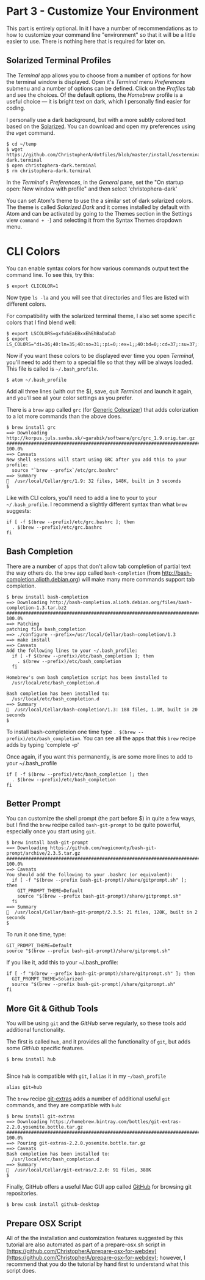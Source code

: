 Part 3 - Customize Your Environment
===================================

This part is entirely optional. In it I have a number of recommendations as to how to customize your command line "environment" so that it will be a little easier to use. There is nothing here that is required for later on.


Solarized Terminal Profiles
---------------------------

The _Terminal_ app allows you to choose from a number of options for how the terminal window is displayed. Open it's _Terminal_ menu _Preferences_ submenu and a number of options can be defined. Click on the _Profiles_ tab and see the choices. Of the default options, the _Homebrew_ profile is a useful choice — it is bright text on dark, which I personally find easier for coding.

I personally use a dark background, but with a more subtly colored text based on the [Solarized](http://ethanschoonover.com/solarized). You can download and open my preferences using the `wget` command.

```
$ cd ~/temp
$ wget https://github.com/ChristopherA/dotfiles/blob/master/install/osxterminal/christophera-dark.terminal
$ open christophera-dark.terminal
$ rm christophera-dark.terminal
```

In the _Terminal_'s _Preferences_, in the _General_ pane, set the "On startup open: New window with profile" and then select 'christophera-dark'

You can set Atom's theme to use the a similar set of dark solarized colors. The theme is called _Solarized Dark_ and it comes installed by default with Atom and can be activated by going to the Themes section in the Settings view `command + -`) and selecting it from the Syntax Themes dropdown menu.

CLI Colors
==========

You can enable syntax colors for how various commands output text the command line. To see this, try this:

```
$ export CLICOLOR=1
```

Now type `ls -la` and you will see that directories and files are listed with different colors.

For compatibility with the solarized terminal theme, I also set some specific colors that I find blend well:

```
$ export LSCOLORS=gxfxbEaEBxxEhEhBaDaCaD
$ export LS_COLORS="di=36;40:ln=35;40:so=31;:pi=0;:ex=1;;40:bd=0;:cd=37;:su=37;:sg=0;:tw=0;:ow=0;:"
```

Now if you want these colors to be displayed ever time you open _Terminal_, you'll need to add them to a special file so that they will be always loaded. This file is called is `~/.bash_profile`.

```
$ atom ~/.bash_profile
```

Add all three lines (with out the $), save, quit _Terminal_ and launch it again, and you'll see all your color settings as you prefer.

There is a `brew` app called `grc` (for [Generic Colourizer](http://kassiopeia.juls.savba.sk/~garabik/software/grc.html)) that adds colorization to a lot more commands than the above does.

```
$ brew install grc
==> Downloading http://korpus.juls.savba.sk/~garabik/software/grc/grc_1.9.orig.tar.gz
######################################################################## 100.0%
==> Caveats
New shell sessions will start using GRC after you add this to your profile:
  source "`brew --prefix`/etc/grc.bashrc"
==> Summary
🍺  /usr/local/Cellar/grc/1.9: 32 files, 148K, built in 3 seconds
$
```

Like with CLI colors, you'll need to add a line to your to your `~/.bash_profile`. I recommend a slightly different syntax than what `brew` suggests:

```
if [ -f $(brew --prefix)/etc/grc.bashrc ]; then
  . $(brew --prefix)/etc/grc.bashrc
fi
```

Bash Completion
---------------

There are a number of apps that don't allow tab completion of partial text the way others do. the `brew` app called `bash-completion` (from http://bash-completion.alioth.debian.org) will make many more commands support tab completion.

```
$ brew install bash-completion
==> Downloading http://bash-completion.alioth.debian.org/files/bash-completion-1.3.tar.bz2
######################################################################## 100.0%
==> Patching
patching file bash_completion
==> ./configure --prefix=/usr/local/Cellar/bash-completion/1.3
==> make install
==> Caveats
Add the following lines to your ~/.bash_profile:
  if [ -f $(brew --prefix)/etc/bash_completion ]; then
    . $(brew --prefix)/etc/bash_completion
  fi

Homebrew's own bash completion script has been installed to
  /usr/local/etc/bash_completion.d

Bash completion has been installed to:
  /usr/local/etc/bash_completion.d
==> Summary
🍺  /usr/local/Cellar/bash-completion/1.3: 188 files, 1.1M, built in 20 seconds
$
```

To install bash-completeion one time type `. $(brew --prefix)/etc/bash_completion`. You can see all the apps that this `brew` recipe adds by typing 'complete -p'

Once again, if you want this permanently, is are some more lines to add to your ~/.bash_profile

```
if [ -f $(brew --prefix)/etc/bash_completion ]; then
  . $(brew --prefix)/etc/bash_completion
fi
```

Better Prompt
-------------

You can customize the shell prompt (the part before $) in quite a few ways, but I find the `brew` recipe called `bash-git-prompt` to be quite powerful, especially once you start using `git`.

```
$ brew install bash-git-prompt
==> Downloading https://github.com/magicmonty/bash-git-prompt/archive/2.3.5.tar.gz
######################################################################## 100.0%
==> Caveats
You should add the following to your .bashrc (or equivalent):
  if [ -f "$(brew --prefix bash-git-prompt)/share/gitprompt.sh" ]; then
    GIT_PROMPT_THEME=Default
    source "$(brew --prefix bash-git-prompt)/share/gitprompt.sh"
  fi
==> Summary
🍺  /usr/local/Cellar/bash-git-prompt/2.3.5: 21 files, 120K, built in 2 seconds
$
```

To run it one time, type:

```
GIT_PROMPT_THEME=Default
source "$(brew --prefix bash-git-prompt)/share/gitprompt.sh"
```

If you like it, add this to your ~/.bash_profile:

```
if [ -f "$(brew --prefix bash-git-prompt)/share/gitprompt.sh" ]; then
  GIT_PROMPT_THEME=Solarized
  source "$(brew --prefix bash-git-prompt)/share/gitprompt.sh"
fi
```

More Git & Github Tools
-----------------

You will be using `git` and the _GitHub_ serve regularly, so these tools add additional functionality.

The first is called `hub`, and it provides all the functionality of `git`, but adds some _GitHub_ specific features.

```
$ brew install hub


```

Since `hub` is compatible with `git`, I `alias` it in my `~/bash_profile`

```
alias git=hub
```

The `brew` recipe [git-extras]( https://github.com/visionmedia/git-extras) adds a number of additional useful `git` commands, and they are compatible with `hub`:

```
$ brew install git-extras
==> Downloading https://homebrew.bintray.com/bottles/git-extras-2.2.0.yosemite.bottle.tar.gz
######################################################################## 100.0%
==> Pouring git-extras-2.2.0.yosemite.bottle.tar.gz
==> Caveats
Bash completion has been installed to:
  /usr/local/etc/bash_completion.d
==> Summary
🍺  /usr/local/Cellar/git-extras/2.2.0: 91 files, 388K
$
```

Finally, GitHub offers a useful Mac GUI app called [GitHub](https://mac.github.com) for browsing git repositories.

```
$ brew cask install github-desktop 
```

Prepare OSX Script
------------------

All of the the installation and customization features suggested by this tutorial are also automated as part of a prepare-osx.sh script in [https://github.com/ChristopherA/prepare-osx-for-webdev](https://github.com/ChristopherA/prepare-osx-for-webdev); however, I recommend that you do the tutorial by hand first to understand what this script does.
